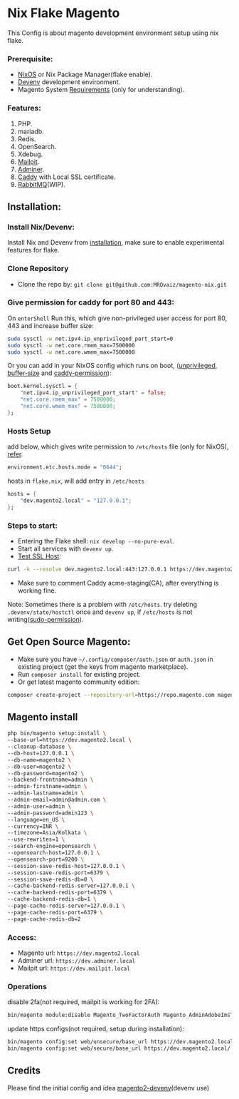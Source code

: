 # Nix Flake Magento

This Config is about magento development environment setup using nix flake.

### Prerequisite:
- [NixOS](https://nixos.org/) or Nix Package Manager(flake enable).
- [Devenv](https://devenv.sh) development environment.
- Magento System [Requirements](https://experienceleague.adobe.com/en/docs/commerce-operations/installation-guide/system-requirements) (only for understanding).

### Features:
1. PHP.
2. mariadb.
3. Redis.
4. OpenSearch. 
5. Xdebug.
6. [Mailpit](https://github.com/axllent/mailpit).
7. [Adminer](https://github.com/vrana/adminer).
8. [Caddy](https://github.com/caddyserver/caddy) with Local SSL certificate.
9. [RabbitMQ](https://github.com/rabbitmq/rabbitmq-server)(WIP).

## Installation:

### Install Nix/Devenv:
Install Nix and Devenv from [installation](https://devenv.sh/getting-started/), make sure to enable experimental features for flake.

### Clone Repository
- Clone the repo by: `git clone git@github.com:MROvaiz/magento-nix.git`

### Give permission for caddy for port 80 and 443:
On `enterShell` Run this, which give non-privileged user access for port 80, 443 and increase buffer size:
```bash
sudo sysctl -w net.ipv4.ip_unprivileged_port_start=0
sudo sysctl -w net.core.rmem_max=7500000
sudo sysctl -w net.core.wmem_max=7500000
```
Or you can add in your NixOS config which runs on boot, ([unprivileged](https://discourse.nixos.org/t/what-is-the-correct-way-to-allow-binding-of-port-80-and-443/32037/7), [buffer-size](https://github.com/quic-go/quic-go/wiki/UDP-Buffer-Sizes) and [caddy-permission](https://github.com/cachix/devenv/issues/785)):
```nix
boot.kernel.sysctl = {
    "net.ipv4.ip_unprivileged_port_start" = false;
    "net.core.rmem_max" = 7500000;
    "net.core.wmem_max" = 7500000;
};
```

### Hosts Setup
add below, which gives write permission to `/etc/hosts` file (only for NixOS), [refer](https://github.com/cachix/devenv/issues/940).
```nix
environment.etc.hosts.mode = "0644";
```
hosts in `flake.nix`, will add entry in `/etc/hosts`
```nix
hosts = {
    "dev.magento2.local" = "127.0.0.1";
};
```
### Steps to start:
- Entering the Flake shell: `nix develop --no-pure-eval`.
- Start all services with `devenv up`.
- [Test SSL Host](https://github.com/NixOS/nixpkgs/issues/270297):
```bash
curl -k --resolve dev.magento2.local:443:127.0.0.1 https://dev.magento2.local
```
- Make sure to comment Caddy acme-staging(CA), after everything is working fine.

Note: Sometimes there is a problem with `/etc/hosts`. try deleting `.devenv/state/hostctl` once and `devenv up`, if `/etc/hosts` is not writing([sudo-permission](https://github.com/cachix/devenv/issues/940)).

## Get Open Source Magento:
- Make sure you have `~/.config/composer/auth.json` or `auth.json` in existing project (get the keys from magento marketplace).
- Run `composer install` for existing project. 
- Or get latest magento community edition: 
```bash
composer create-project --repository-url=https://repo.magento.com magento/project-community-edition magento2
``` 

## Magento install
```bash
php bin/magento setup:install \
--base-url=https://dev.magento2.local \
--cleanup-database \
--db-host=127.0.0.1 \
--db-name=magento2 \
--db-user=magento2 \
--db-password=magento2 \
--backend-frontname=admin \
--admin-firstname=admin \
--admin-lastname=admin \
--admin-email=admin@admin.com \
--admin-user=admin \
--admin-password=admin123 \
--language=en_US \
--currency=INR \
--timezone=Asia/Kolkata \
--use-rewrites=1 \
--search-engine=opensearch \
--opensearch-host=127.0.0.1 \
--opensearch-port=9200 \
--session-save-redis-host=127.0.0.1 \
--session-save-redis-port=6379 \
--session-save-redis-db=0 \
--cache-backend-redis-server=127.0.0.1 \
--cache-backend-redis-port=6379 \
--cache-backend-redis-db=1 \
--page-cache-redis-server=127.0.0.1 \
--page-cache-redis-port=6379 \
--page-cache-redis-db=2 
```

### Access:
- Magento url: `https://dev.magento2.local`
- Adminer url: `https://dev.adminer.local`
- Mailpit url: `https://dev.mailpit.local`

### Operations

disable 2fa(not required, mailpit is working for 2FA):
```bash
bin/magento module:disable Magento_TwoFactorAuth Magento_AdminAdobeImsTwoFactorAuth
```
update https configs(not required, setup during installation):
```bash
bin/magento config:set web/unsecure/base_url https://dev.magento2.local/ 
bin/magento config:set web/secure/base_url https://dev.magento2.local/ 
```

## Credits
Please find the initial config and idea [magento2-devenv](https://github.com/fballiano/magento2-devenv)(devenv use)
